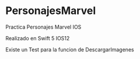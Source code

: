 # PersonajesMarvel
Practica Personajes Marvel IOS

Realizado en Swift 5 IOS12

Existe un Test para la funcion de DescargarImagenes
